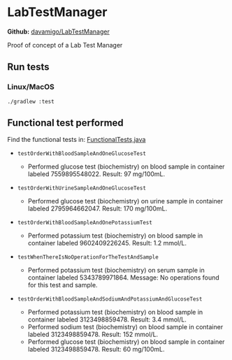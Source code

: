 # LabTestManager

**Github:** [davamigo/LabTestManager](https://github.com/davamigo/LabTestManager)

Proof of concept of a Lab Test Manager

## Run tests

### Linux/MacOS

```shell
./gradlew :test
```

## Functional test performed

Find the functional tests in: [FunctionalTests,java](./src/test/java/com/davamigo/lis/testmanager/functional/FunctionalTests.java)

- `testOrderWithBloodSampleAndOneGlucoseTest`
    - Performed glucose test (biochemistry) on blood sample in container labeled 7559895548022. Result: 97 mg/100mL.

- `testOrderWithUrineSampleAndOneGlucoseTest`
  - Performed glucose test (biochemistry) on urine sample in container labeled 2795964662047. Result: 170 mg/100mL.

- `testOrderWithBloodSampleAndOnePotassiumTest`
  - Performed potassium test (biochemistry) on blood sample in container labeled 9602409226245. Result: 1.2 mmol/L.

- `testWhenThereIsNoOperationForTheTestAndSample`
  - Performed potassium test (biochemistry) on serum sample in container labeled 5343789971864. Message: No operations found for this test and sample.

- `testOrderWithBloodSampleAndSodiumAndPotassiumAndGlucoseTest`
  - Performed potassium test (biochemistry) on blood sample in container labeled 3123498859478. Result: 3.4 mmol/L.
  - Performed sodium test (biochemistry) on blood sample in container labeled 3123498859478. Result: 152 mmol/L.
  - Performed glucose test (biochemistry) on blood sample in container labeled 3123498859478. Result: 60 mg/100mL.
